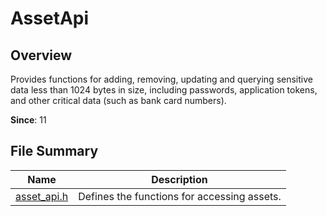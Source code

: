 # AssetApi

## Overview

Provides functions for adding, removing, updating and querying sensitive data less than 1024 bytes in size, including passwords, application tokens, and other critical data (such as bank card numbers).

**Since**: 11

## File Summary

| Name| Description|
| -- | -- |
| [asset_api.h](capi-asset-api-h.md) | Defines the functions for accessing assets.|
